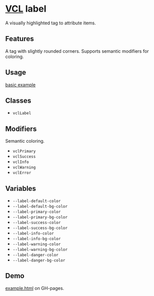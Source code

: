 # [VCL](https://vcl.github.io/) label

A visually highlighted tag to attribute items.

## Features

A tag with slightly rounded corners.
Supports semantic modifiers for coloring.

## Usage

[basic example](/demo/example.html)

## Classes

- `vclLabel`

## Modifiers

Semantic coloring.

- `vclPrimary`
- `vclSuccess`
- `vclInfo`
- `vclWarning`
- `vclError`

## Variables

- `--label-default-color`
- `--label-default-bg-color`
- `--label-primary-color`
- `--label-primary-bg-color`
- `--label-success-color`
- `--label-success-bg-color`
- `--label-info-color`
- `--label-info-bg-color`
- `--label-warning-color`
- `--label-warning-bg-color`
- `--label-danger-color`
- `--label-danger-bg-color`

## Demo

[example.html](/demo/example.html) on GH-pages.
